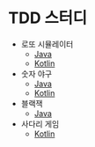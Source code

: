 # TDD 스터디

* 로또 시뮬레이터
    * [Java](https://github.com/hongsii/tdd-study/tree/master/java-lotto)
    * [Kotlin](https://github.com/hongsii/tdd-study/tree/master/kotlin-lotto)
* 숫자 야구
    * [Java](https://github.com/hongsii/tdd-study/tree/master/java-baseball-game)
    * [Kotlin](https://github.com/hongsii/tdd-study/tree/master/kotlin-baseball-game)
* 블랙잭
    * [Java](https://github.com/hongsii/tdd-study/tree/master/java-blackjack)
* 사다리 게임
    * [Kotlin](https://github.com/hongsii/tdd-study/tree/master/kotlin-ladder-game)
